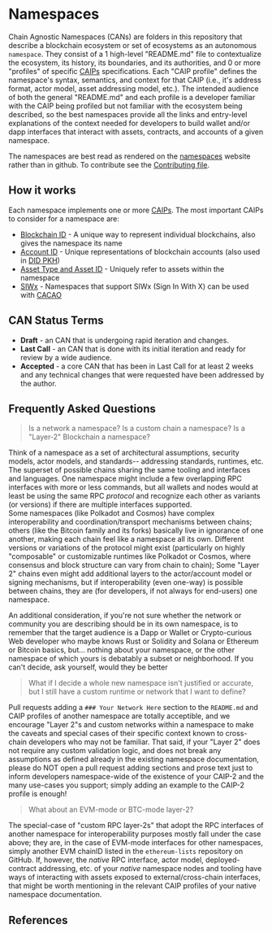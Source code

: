 # Namespaces

Chain Agnostic Namespaces (CANs) are folders in this repository that describe a blockchain ecosystem or set of ecosystems as an autonomous `namespace`. 
They consist of a 1 high-level "README.md" file to contextualize the ecosystem, its history, its boundaries, and its authorities, and 0 or more "profiles" of specific [CAIPs][] specifications.
Each "CAIP profile" defines the namespace's syntax, semantics, and context for that CAIP (i.e., it's address format, actor model, asset addressing model, etc.).
The intended audience of both the general "README.md" and each profile is a developer familiar with the CAIP being profiled but not familiar with the ecosystem being described, so the best namespaces provide all the links and entry-level explanations of the context needed for developers to build wallet and/or dapp interfaces that interact with assets, contracts, and accounts of a given namespace.

The namespaces are best read as rendered on the [namespaces][] website rather than in github. To contribute see the [Contributing file](./CONTRIBUTING.md).

## How it works
Each namespace implements one or more [CAIPs](https://github.com/ChainAgnostic/CAIPs). The most important CAIPs to consider for a namespace are:

- [Blockchain ID](https://github.com/ChainAgnostic/CAIPs/blob/master/CAIPs/caip-2.md) - A unique way to represent individual blockchains, also gives the namespace its name
- [Account ID](https://github.com/ChainAgnostic/CAIPs/blob/master/CAIPs/caip-10.md) - Unique representations of blockchain accounts (also used in [DID PKH](https://github.com/w3c-ccg/did-pkh/))
- [Asset Type and Asset ID](https://github.com/ChainAgnostic/CAIPs/blob/master/CAIPs/caip-19.md) - Uniquely refer to assets within the namespace
- [SIWx](https://github.com/ChainAgnostic/CAIPs/blob/master/CAIPs/caip-122.md) - Namespaces that support SIWx (Sign In With X) can be used with [CACAO](https://github.com/ChainAgnostic/CAIPs/blob/master/CAIPs/caip-74.md)

## CAN Status Terms

* **Draft** - an CAN that is undergoing rapid iteration and changes.
* **Last Call** - an CAN that is done with its initial iteration and ready for review by a wide audience.
* **Accepted** - a core CAN that has been in Last Call for at least 2 weeks and any technical changes that were requested have been addressed by the author.

## Frequently Asked Questions

> Is a network a namespace?  Is a custom chain a namespace? Is a "Layer-2" Blockchain a namespace? 

Think of a namespace as a set of architectural assumptions, security models, actor models, and standards-- addressing standards, runtimes, etc. 
The superset of possible chains sharing the same tooling and interfaces and languages. 
One namespace might include a few overlapping RPC interfaces with more or less commands, but all wallets and nodes would at least be using the same RPC *protocol* and recognize each other as variants (or versions) if there are multiple interfaces supported.  
Some namespaces (like Polkadot and Cosmos) have complex interoperability and coordination/transport mechanisms between chains; others (like the Bitcoin family and its forks) basically live in ignorance of one another, making each chain feel like a namespace all its own. 
Different versions or variations of the protocol might exist (particularly on highly "composable" or customizable runtimes like Polkadot or Cosmos, where consensus and block structure can vary from chain to chain);
Some "Layer 2" chains even might add additional layers to the actor/account model or signing mechanisms, but if interoperability (even one-way) is possible between chains, they are (for developers, if not always for end-users) one namespace.

An additional consideration, if you're not sure whether the network or community you are describing should be in its own namespace, is to remember that the target audience is a Dapp or Wallet or Crypto-curious Web developer who maybe knows Rust or Solidity and Solana or Ethereum or Bitcoin basics, but... nothing about your namespace, or the other namespace of which yours is debatably a subset or neighborhood. If you can't decide, ask yourself, would they be better

> What if I decide a whole new namespace isn't justified or accurate, but I still have a custom runtime or network that I want to define?

Pull requests adding a `### Your Network Here` section to the `README.md` and CAIP profiles of another namespace are totally acceptible, and we encourage "Layer 2"s and custom networks within a namespace to make the caveats and special cases of their specific context known to cross-chain developers who may not be familiar.
That said, if your "Layer 2" does not require any custom validation logic, and does not break any assumptions as defined already in the existing namespace documentation, please do NOT open a pull request adding sections and prose text just to inform developers namespace-wide of the existence of your CAIP-2 and the many use-cases you support; simply adding an example to the CAIP-2 profile is enough!

> What about an EVM-mode or BTC-mode layer-2?

The special-case of "custom RPC layer-2s" that adopt the RPC interfaces of another namespace for interoperability purposes mostly fall under the case above; they are, in the case of EVM-mode interfaces for other namespaces, simply another EVM chainID listed in the `ethereum-lists` repository on GitHub.
If, however, the *native* RPC interface, actor model, deployed-contract addressing, etc. of your *native* namespace nodes and tooling have ways of interacting with assets exposed to external/cross-chain interfaces, that might be worth mentioning in the relevant CAIP profiles of your native namespace documentation.

## References

[CAIPs]: https://github.com/ChainAgnostic/CAIPs
[namespaces]: https://namespaces.chainagnostic.org/
